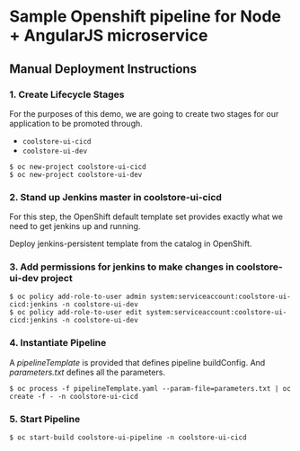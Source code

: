 # Sample Openshift pipeline for Node + AngularJS microservice

## Manual Deployment Instructions

### 1. Create Lifecycle Stages

For the purposes of this demo, we are going to create two stages for our application to be promoted through.

- `coolstore-ui-cicd`
- `coolstore-ui-dev`

```
$ oc new-project coolstore-ui-cicd
$ oc new-project coolstore-ui-dev
```

### 2. Stand up Jenkins master in coolstore-ui-cicd

For this step, the OpenShift default template set provides exactly what we need to get jenkins up and running.

Deploy jenkins-persistent template from the catalog in OpenShift.

### 3. Add permissions for jenkins to make changes in coolstore-ui-dev project

```
$ oc policy add-role-to-user admin system:serviceaccount:coolstore-ui-cicd:jenkins -n coolstore-ui-dev
$ oc policy add-role-to-user edit system:serviceaccount:coolstore-ui-cicd:jenkins -n coolstore-ui-dev
```

### 4. Instantiate Pipeline

A _pipelineTemplate_ is provided that defines pipeline buildConfig. And _parameters.txt_ defines all the parameters.

```
$ oc process -f pipelineTemplate.yaml --param-file=parameters.txt | oc create -f - -n coolstore-ui-cicd
```

### 5. Start Pipeline

```
$ oc start-build coolstore-ui-pipeline -n coolstore-ui-cicd
```
